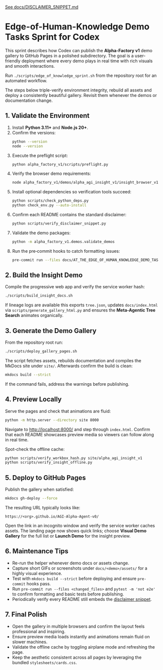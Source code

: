 [See docs/DISCLAIMER_SNIPPET.md](../docs/DISCLAIMER_SNIPPET.md)

# Edge-of-Human-Knowledge Demo Tasks Sprint for Codex

This sprint describes how Codex can publish the **Alpha-Factory v1** demo gallery to GitHub Pages in a polished subdirectory. The goal is a user-friendly deployment where every demo plays in real time with rich visuals and smooth interactions.

Run `./scripts/edge_of_knowledge_sprint.sh` from the repository root for an automated workflow.

The steps below triple-verify environment integrity, rebuild all assets and deploy a consistently beautiful gallery. Revisit them whenever the demos or documentation change.

## 1. Validate the Environment
1. Install **Python 3.11+** and **Node.js 20+**.
2. Confirm the versions:
   ```bash
   python --version
   node --version
   ```
3. Execute the preflight script:
   ```bash
   python alpha_factory_v1/scripts/preflight.py
   ```
4. Verify the browser demo requirements:
   ```bash
   node alpha_factory_v1/demos/alpha_agi_insight_v1/insight_browser_v1/build/version_check.js
   ```
5. Install optional dependencies so verification tools succeed:
   ```bash
   python scripts/check_python_deps.py
   python check_env.py --auto-install
   ```
6. Confirm each README contains the standard disclaimer:
   ```bash
   python scripts/verify_disclaimer_snippet.py
   ```
7. Validate the demo packages:
   ```bash
   python -m alpha_factory_v1.demos.validate_demos
   ```
8. Run the pre‑commit hooks to catch formatting issues:
   ```bash
   pre-commit run --files docs/AT_THE_EDGE_OF_HUMAN_KNOWLEDGE_DEMO_TASKS_SPRINT.md
   ```

## 2. Build the Insight Demo
Compile the progressive web app and verify the service worker hash:
```bash
./scripts/build_insight_docs.sh
```
If lineage logs are available this exports `tree.json`, updates
`docs/index.html` via `scripts/generate_gallery_html.py` and ensures the
**Meta-Agentic Tree Search** animates organically.

## 3. Generate the Demo Gallery
From the repository root run:
```bash
./scripts/deploy_gallery_pages.sh
```
The script fetches assets, rebuilds documentation and compiles the MkDocs site under `site/`.
Afterwards confirm the build is clean:
```bash
mkdocs build --strict
```
If the command fails, address the warnings before publishing.

## 4. Preview Locally
Serve the pages and check that animations are fluid:
```bash
python -m http.server --directory site 8000
```
Navigate to <http://localhost:8000/> and step through `index.html`. Confirm that each README showcases preview media so viewers can follow along in real time.

Spot-check the offline cache:
```bash
python scripts/verify_workbox_hash.py site/alpha_agi_insight_v1
python scripts/verify_insight_offline.py
```

## 5. Deploy to GitHub Pages
Publish the gallery when satisfied:
```bash
mkdocs gh-deploy --force
```
The resulting URL typically looks like:
```
https://<org>.github.io/AGI-Alpha-Agent-v0/
```
Open the link in an incognito window and verify the service worker caches assets. The landing page now shows quick links; choose **Visual Demo Gallery** for the full list or **Launch Demo** for the insight preview.

## 6. Maintenance Tips
- Re-run the helper whenever demo docs or assets change.
- Capture short GIFs or screenshots under `docs/<demo>/assets/` for a highly visual experience.
- Test with `mkdocs build --strict` before deploying and ensure `pre-commit` hooks pass.
- Run `pre-commit run --files <changed_files>` and `pytest -m 'not e2e'` to confirm formatting and basic tests before publishing.
- Periodically verify every README still embeds the [disclaimer snippet](../docs/DISCLAIMER_SNIPPET.md).

## 7. Final Polish
- Open the gallery in multiple browsers and confirm the layout feels professional and inspiring.
- Ensure preview media loads instantly and animations remain fluid on slower machines.
- Validate the offline cache by toggling airplane mode and refreshing the page.
- Keep the aesthetic consistent across all pages by leveraging the bundled `stylesheets/cards.css`.
